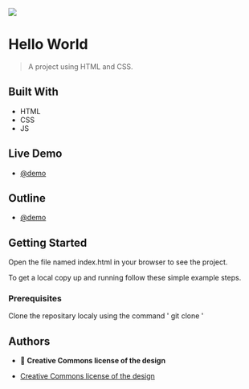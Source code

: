 ![](https://img.shields.io/badge/Microverse-blueviolet)

# Hello World

> A project using HTML and CSS.

## Built With

- HTML
- CSS
- JS

## Live Demo

- [@demo](https://houdamzari.github.io/Capstone-project/index.html)

## Outline

- [@demo](https://www.loom.com/share/e862a3c1e6244e97bf03320f2fffc5c7)

## Getting Started

Open the file named index.html in your browser to see the project.

To get a local copy up and running follow these simple example steps.

### Prerequisites

Clone the repositary localy using the command ' git clone '

## Authors

- 👤 **Creative Commons license of the design**

- [Creative Commons license of the design](https://creativecommons.org/licenses/by-nc/4.0/)
